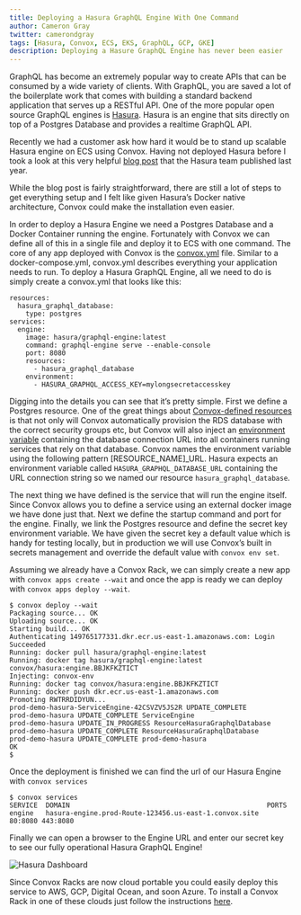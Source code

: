 ```yaml
---
title: Deploying a Hasura GraphQL Engine With One Command
author: Cameron Gray
twitter: camerondgray
tags: [Hasura, Convox, ECS, EKS, GraphQL, GCP, GKE]
description: Deploying a Hasure GraphQL Engine has never been easier
---
```


GraphQL has become an extremely popular way to create APIs that can be consumed by a wide variety of clients. With GraphQL, you are saved a lot of the boilerplate work that comes with building a standard backend application that serves up a RESTful API. One of the more popular open source GraphQL engines is [Hasura](https://hasura.io/). Hasura is an engine that sits directly on top of a Postgres Database and provides a realtime GraphQL API.

Recently we had a customer ask how hard it would be to stand up scalable Hasura engine on ECS using Convox. Having not deployed Hasura before I took a look at this very helpful [blog post](https://blog.hasura.io/instant-graphql-on-aws-rds-1edfb85b5985/) that the Hasura team published last year. 

While the blog post is fairly straightforward, there are still a lot of steps to get everything setup and I felt like given Hasura’s Docker native architecture, Convox could make the installation even easier. 

In order to deploy a Hasura Engine we need a Postgres Database and a Docker Container running the engine. Fortunately with Convox we can define all of this in a single file and deploy it to ECS with one command. The core of any app deployed with Convox is the [convox.yml](https://docs.convox.com/application/convox-yml) file. Similar to a docker-compose.yml, convox.yml describes everything your application needs to run. To deploy a Hasura GraphQL Engine, all we need to do is simply create a convox.yml that looks like this:

```
resources:
  hasura_graphql_database:
    type: postgres
services:
  engine:
    image: hasura/graphql-engine:latest
    command: graphql-engine serve --enable-console
    port: 8080
    resources:
      - hasura_graphql_database
    environment:
      - HASURA_GRAPHQL_ACCESS_KEY=mylongsecretaccesskey
```
Digging into the details you can see that it’s pretty simple. First we define a Postgres resource. One of the great things about [Convox-defined resources](https://docs.convox.com/use-cases/resources) is that not only will Convox automatically provision the RDS database with the correct security groups etc, but Convox will also inject an [environment variable](https://docs.convox.com/application/resources#accessing-resources) containing the database connection URL into all containers running services that rely on that database. Convox names the environment variable using the following pattern [RESOURCE_NAME]_URL. Hasura expects an environment variable called `HASURA_GRAPHQL_DATABASE_URL` containing the URL connection string so we named our resource `hasura_graphql_database`. 

The next thing we have defined is the service that will run the engine itself. Since Convox allows you to define a service using an external docker image we have done just that. Next we define the startup command and port for the engine. Finally, we link the Postgres resource and define the secret key environment variable. We have given the secret key a default value which is handy for testing locally, but in production we will use Convox’s built in secrets management and override the default value with `convox env set`.

Assuming we already have a Convox Rack, we can simply create a new app with `convox apps create --wait` and once the app is ready we can deploy with `convox apps deploy --wait`. 

```
$ convox deploy --wait
Packaging source... OK
Uploading source... OK
Starting build... OK
Authenticating 149765177331.dkr.ecr.us-east-1.amazonaws.com: Login Succeeded
Running: docker pull hasura/graphql-engine:latest
Running: docker tag hasura/graphql-engine:latest convox/hasura:engine.BBJKFKZTICT
Injecting: convox-env
Running: docker tag convox/hasura:engine.BBJKFKZTICT 
Running: docker push dkr.ecr.us-east-1.amazonaws.com
Promoting RWTRRDIDYUN... 
prod-demo-hasura-ServiceEngine-42CSVZV5JS2R UPDATE_COMPLETE 
prod-demo-hasura UPDATE_COMPLETE ServiceEngine 
prod-demo-hasura UPDATE_IN_PROGRESS ResourceHasuraGraphqlDatabase 
prod-demo-hasura UPDATE_COMPLETE ResourceHasuraGraphqlDatabase 
prod-demo-hasura UPDATE_COMPLETE prod-demo-hasura 
OK
$
```

Once the deployment is finished we can find the url of our Hasura Engine with `convox services`
```
$ convox services
SERVICE  DOMAIN                                                 PORTS           
engine   hasura-engine.prod-Route-123456.us-east-1.convox.site  80:8080 443:8080
```
Finally we can open a browser to the Engine URL and enter our secret key to see our fully operational Hasura GraphQL Engine!

![Hasura Dashboard](/images/blog/hasura_small.png)

Since Convox Racks are now cloud portable you could easily deploy this service to AWS, GCP, Digital Ocean, and soon Azure. To install a Convox Rack in one of these clouds just follow the instructions [here](https://github.com/convox/installer).